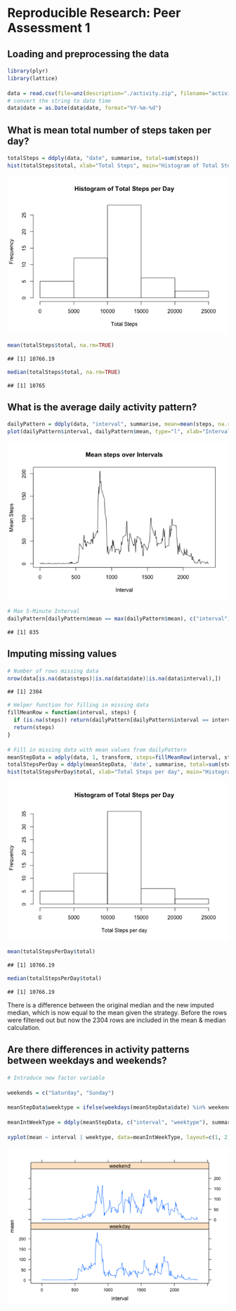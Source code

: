 # Reproducible Research: Peer Assessment 1


## Loading and preprocessing the data


```r
library(plyr)
library(lattice)

data = read.csv(file=unz(description="./activity.zip", filename="activity.csv"))
# convert the string to date time
data$date = as.Date(data$date, format="%Y-%m-%d")
```



## What is mean total number of steps taken per day?


```r
totalSteps = ddply(data, "date", summarise, total=sum(steps))
hist(totalSteps$total, xlab="Total Steps", main="Histogram of Total Steps per Day")
```

![](PA1_template_files/figure-html/unnamed-chunk-2-1.png)

```r
mean(totalSteps$total, na.rm=TRUE)
```

```
## [1] 10766.19
```

```r
median(totalSteps$total, na.rm=TRUE)
```

```
## [1] 10765
```



## What is the average daily activity pattern?


```r
dailyPattern = ddply(data, "interval", summarise, mean=mean(steps, na.rm=TRUE))
plot(dailyPattern$interval, dailyPattern$mean, type="l", xlab="Interval", ylab="Mean Steps", main="Mean steps over Intervals")
```

![](PA1_template_files/figure-html/unnamed-chunk-3-1.png)

```r
# Max 5-Minute Interval
dailyPattern[dailyPattern$mean == max(dailyPattern$mean), c("interval")]
```

```
## [1] 835
```



## Imputing missing values


```r
# Number of rows missing data
nrow(data[is.na(data$steps)|is.na(data$date)|is.na(data$interval),])
```

```
## [1] 2304
```

```r
# Helper function for filling in missing data
fillMeanRow = function(interval, steps) {
  if (is.na(steps)) return(dailyPattern[dailyPattern$interval == interval, "mean"])
  return(steps)
}

# Fill in missing data with mean values from dailyPattern
meanStepData = adply(data, 1, transform, steps=fillMeanRow(interval, steps))
totalStepsPerDay = ddply(meanStepData, 'date', summarise, total=sum(steps))
hist(totalStepsPerDay$total, xlab="Total Steps per day", main="Histogram of Total Steps per Day")
```

![](PA1_template_files/figure-html/unnamed-chunk-4-1.png)

```r
mean(totalStepsPerDay$total)
```

```
## [1] 10766.19
```

```r
median(totalStepsPerDay$total)
```

```
## [1] 10766.19
```

There is a difference between the original median and the new imputed median, which is now equal to the mean given the strategy. Before the rows were filtered out but now the 2304 rows are included in the mean & median calculation.


## Are there differences in activity patterns between weekdays and weekends?


```r
# Introduce new factor variable

weekends = c("Saturday", "Sunday")

meanStepData$weektype = ifelse(weekdays(meanStepData$date) %in% weekends, "weekend", "weekday")

meanIntWeekType = ddply(meanStepData, c("interval", "weektype"), summarise, mean=mean(steps))

xyplot(mean ~ interval | weektype, data=meanIntWeekType, layout=c(1, 2), type="l")
```

![](PA1_template_files/figure-html/unnamed-chunk-5-1.png)

